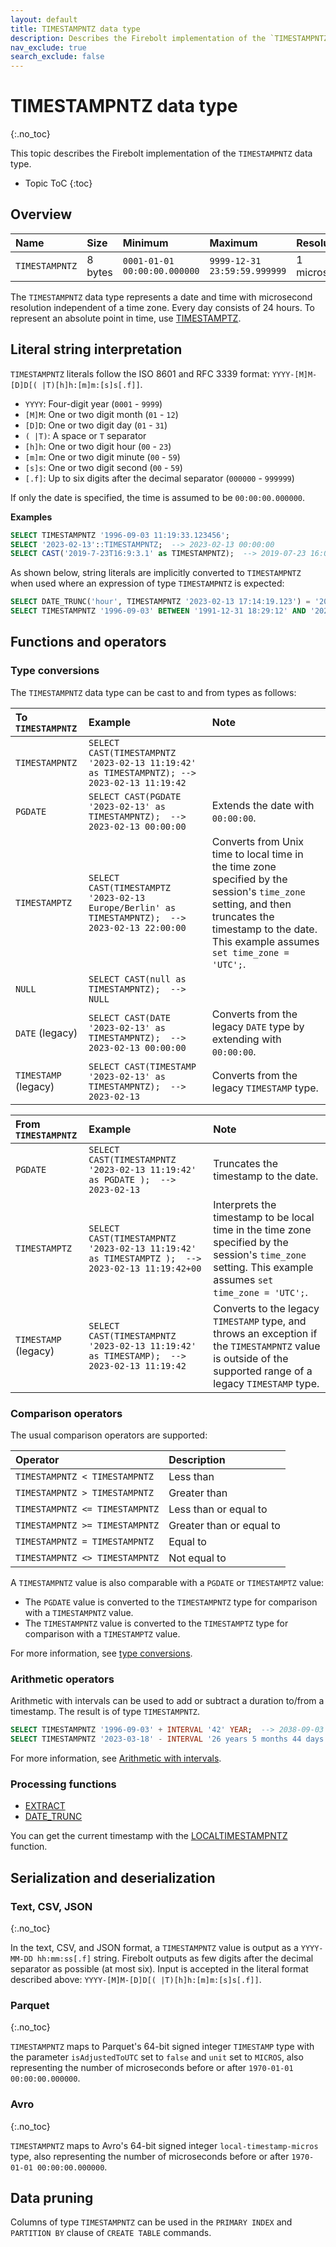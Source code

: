 ```yaml
---
layout: default
title: TIMESTAMPNTZ data type
description: Describes the Firebolt implementation of the `TIMESTAMPNTZ` data type
nav_exclude: true
search_exclude: false
---
```


# TIMESTAMPNTZ data type
{:.no_toc}

This topic describes the Firebolt implementation of the `TIMESTAMPNTZ` data type.

* Topic ToC
{:toc}

## Overview

| Name           | Size    | Minimum                      | Maximum                      | Resolution    |
| :------------- | :------ | :--------------------------- | :--------------------------- | :------------ |
| `TIMESTAMPNTZ` | 8 bytes | `0001-01-01 00:00:00.000000` | `9999-12-31 23:59:59.999999` | 1 microsecond |

The `TIMESTAMPNTZ` data type represents a date and time with microsecond resolution independent of a time zone.
Every day consists of 24 hours.
To represent an absolute point in time, use [TIMESTAMPTZ](timestamptz-data-type.md).

## Literal string interpretation

`TIMESTAMPNTZ` literals follow the ISO 8601 and RFC 3339 format: `YYYY-[M]M-[D]D[( |T)[h]h:[m]m:[s]s[.f]]`.

* `YYYY`: Four-digit year (`0001` - `9999`)
* `[M]M`: One or two digit month (`01` - `12`)
* `[D]D`: One or two digit day (`01` - `31`)
* `( |T)`: A space or `T` separator
* `[h]h`: One or two digit hour (`00` - `23`)
* `[m]m`: One or two digit minute (`00` - `59`)
* `[s]s`: One or two digit second (`00` - `59`)
* `[.f]`: Up to six digits after the decimal separator (`000000` - `999999`)

If only the date is specified, the time is assumed to be `00:00:00.000000`.

**Examples**

```sql
SELECT TIMESTAMPNTZ '1996-09-03 11:19:33.123456';
SELECT '2023-02-13'::TIMESTAMPNTZ;  --> 2023-02-13 00:00:00
SELECT CAST('2019-7-23T16:9:3.1' as TIMESTAMPNTZ);  --> 2019-07-23 16:09:03.1
```

As shown below, string literals are implicitly converted to `TIMESTAMPNTZ` when used where an expression of type `TIMESTAMPNTZ` is expected:

```sql
SELECT DATE_TRUNC('hour', TIMESTAMPNTZ '2023-02-13 17:14:19.123') = '2023-02-13 17:00:00';  --> true
SELECT TIMESTAMPNTZ '1996-09-03' BETWEEN '1991-12-31 18:29:12' AND '2022-12-31 0:1:2.123';  --> true
```

## Functions and operators

### Type conversions

The `TIMESTAMPNTZ` data type can be cast to and from types as follows: 

| To `TIMESTAMPNTZ`    | Example   | Note     | 
| :------- | :------ | :----------- | 
| `TIMESTAMPNTZ` | `SELECT CAST(TIMESTAMPNTZ '2023-02-13 11:19:42' as TIMESTAMPNTZ); --> 2023-02-13 11:19:42` | |
| `PGDATE` | `SELECT CAST(PGDATE '2023-02-13' as TIMESTAMPNTZ);  --> 2023-02-13 00:00:00` | Extends the date with `00:00:00`. |
| `TIMESTAMPTZ` | `SELECT CAST(TIMESTAMPTZ '2023-02-13 Europe/Berlin' as TIMESTAMPNTZ);  --> 2023-02-13 22:00:00` | Converts from Unix time to local time in the time zone specified by the session's `time_zone` setting, and then truncates the timestamp to the date. This example assumes `set time_zone = 'UTC';`. |
| `NULL` | `SELECT CAST(null as TIMESTAMPNTZ);  --> NULL` | | 
| `DATE` (legacy) | `SELECT CAST(DATE '2023-02-13' as TIMESTAMPNTZ);  --> 2023-02-13 00:00:00` | Converts from the legacy `DATE` type by extending with `00:00:00`. |
| `TIMESTAMP` (legacy) | `SELECT CAST(TIMESTAMP '2023-02-13' as TIMESTAMPNTZ);  --> 2023-02-13` | Converts from the legacy `TIMESTAMP` type. |

| From `TIMESTAMPNTZ` | Example   | Note     | 
| :------- | :------ | :----------- | 
| `PGDATE` | `SELECT CAST(TIMESTAMPNTZ '2023-02-13 11:19:42' as PGDATE );  --> 2023-02-13` | Truncates the timestamp to the date. |
| `TIMESTAMPTZ` | `SELECT CAST(TIMESTAMPNTZ '2023-02-13 11:19:42' as TIMESTAMPTZ );  --> 2023-02-13 11:19:42+00` | Interprets the timestamp to be local time in the time zone specified by the session's `time_zone` setting. This example assumes `set time_zone = 'UTC';`. |
| `TIMESTAMP` (legacy) | `SELECT CAST(TIMESTAMPNTZ '2023-02-13 11:19:42' as TIMESTAMP);  --> 2023-02-13 11:19:42` | Converts to the legacy `TIMESTAMP` type, and throws an exception if the `TIMESTAMPNTZ` value is outside of the supported range of a legacy `TIMESTAMP` type. |


### Comparison operators

The usual comparison operators are supported:

| Operator                       | Description              |
| :----------------------------- | :----------------------- |
| `TIMESTAMPNTZ < TIMESTAMPNTZ`  | Less than                |
| `TIMESTAMPNTZ > TIMESTAMPNTZ`  | Greater than             |
| `TIMESTAMPNTZ <= TIMESTAMPNTZ` | Less than or equal to    |
| `TIMESTAMPNTZ >= TIMESTAMPNTZ` | Greater than or equal to |
| `TIMESTAMPNTZ = TIMESTAMPNTZ`  | Equal to                 |
| `TIMESTAMPNTZ <> TIMESTAMPNTZ` | Not equal to             |

A `TIMESTAMPNTZ` value is also comparable with a `PGDATE` or `TIMESTAMPTZ` value:

* The `PGDATE` value is converted to the `TIMESTAMPNTZ` type for comparison with a `TIMESTAMPNTZ` value.
* The `TIMESTAMPNTZ` value is converted to the `TIMESTAMPTZ` type for comparison with a `TIMESTAMPTZ` value.

For more information, see [type conversions](#type-conversions).

### Arithmetic operators

Arithmetic with intervals can be used to add or subtract a duration to/from a timestamp.
The result is of type `TIMESTAMPNTZ`.

```sql
SELECT TIMESTAMPNTZ '1996-09-03' + INTERVAL '42' YEAR;  --> 2038-09-03 00:00:00
SELECT TIMESTAMPNTZ '2023-03-18' - INTERVAL '26 years 5 months 44 days 12 hours 41 minutes';  --> 1996-09-03 11:19:00
```

For more information, see [Arithmetic with intervals](interval-arithmetic.md).

### Processing functions

* [EXTRACT](../sql-reference/functions-reference/extract-new.md)
* [DATE_TRUNC](../sql-reference/functions-reference/date-trunc-new.md)

You can get the current timestamp with the [LOCALTIMESTAMPNTZ](../sql-reference/functions-reference/localtimestampntz.md) function.

## Serialization and deserialization

### Text, CSV, JSON
{:.no_toc}

In the text, CSV, and JSON format, a `TIMESTAMPNTZ` value is output as a `YYYY-MM-DD hh:mm:ss[.f]` string.
Firebolt outputs as few digits after the decimal separator as possible (at most six).
Input is accepted in the literal format described above: `YYYY-[M]M-[D]D[( |T)[h]h:[m]m:[s]s[.f]]`.

### Parquet
{:.no_toc}

`TIMESTAMPNTZ` maps to Parquet's 64-bit signed integer `TIMESTAMP` type with the parameter `isAdjustedToUTC` set to `false` and `unit` set to `MICROS`, also representing the number of microseconds before or after `1970-01-01 00:00:00.000000`.

### Avro
{:.no_toc}

`TIMESTAMPNTZ` maps to Avro's 64-bit signed integer `local-timestamp-micros` type, also representing the number of microseconds before or after `1970-01-01 00:00:00.000000`.

## Data pruning

Columns of type `TIMESTAMPNTZ` can be used in the `PRIMARY INDEX` and `PARTITION BY` clause of `CREATE TABLE` commands.
